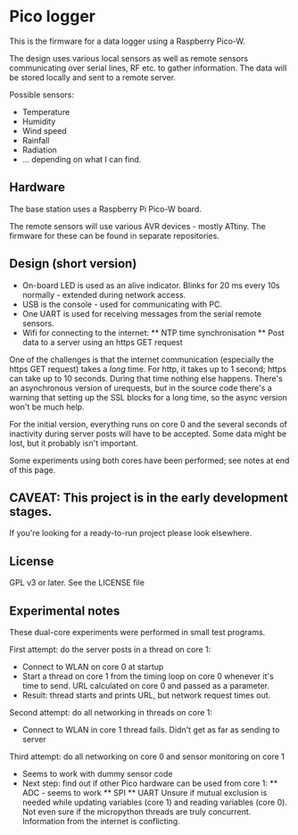 # Pico logger

This is the firmware for a data logger using a Raspberry Pico-W.

The design uses various local sensors as well as remote sensors communicating over serial
lines, RF etc. to gather information. The data will be stored locally and sent to
a remote server.

Possible sensors:

* Temperature
* Humidity
* Wind speed
* Rainfall
* Radiation
* ... depending on what I can find.

## Hardware

The base station uses a Raspberry Pi Pico-W board.

The remote sensors will use various AVR devices - mostly ATtiny. The firmware for
these can be found in separate repositories.

## Design (short version)

* On-board LED is used as an alive indicator. Blinks for 20 ms every 10s normally - extended during network access.
* USB is the console - used for communicating with PC.
* One UART is used for receiving messages from the serial remote sensors.
* Wifi for connecting to the internet:
** NTP time synchronisation
** Post data to a server using an https GET request

One of the challenges is that the internet communication (especially the https GET request)
takes a *long* time. For http, it takes up to 1 second; https can take up to 10 seconds.
During that time nothing else happens. There's an asynchronous version of urequests, but
in the source code there's a warning that setting up the SSL blocks for a long time,
so the async version won't be much help.

For the initial version, everything runs on core 0 and the several seconds of inactivity
during server posts will have to be accepted. Some data might be lost, but it probably isn't
important.

Some experiments using both cores have been performed; see notes at end of this page.

## CAVEAT: This project is in the early development stages.
If you're looking for a ready-to-run project please look elsewhere.

## License

GPL v3 or later.  See the LICENSE file

## Experimental notes

These dual-core experiments were performed in small test programs.

First attempt: do the server posts in a thread on core 1:
* Connect to WLAN on core 0 at startup
* Start a thread on core 1 from the timing loop on core 0 whenever it's time to send. URL calculated on
core 0 and passed as a parameter.
* Result: thread starts and prints URL, but network request times out.

Second attempt: do all networking in threads on core 1:
* Connect to WLAN in core 1 thread fails. Didn't get as far as sending to server

Third attempt: do all networking on core 0 and sensor monitoring on core 1
* Seems to work with dummy sensor code
* Next step: find out if other Pico hardware can be used from core 1:
** ADC - seems to work
** SPI
** UART
Unsure if mutual exclusion is needed while updating variables (core 1) and reading variables (core 0).
Not even sure if the micropython threads are truly concurrent. Information from the internet is
conflicting.
